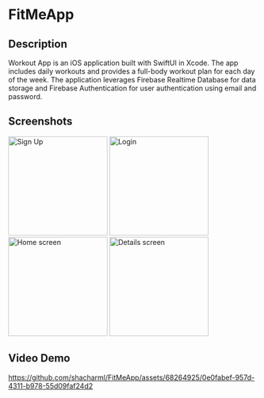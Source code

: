# FitMeApp


## Description
Workout App is an iOS application built with SwiftUI in Xcode. 
The app includes daily workouts and provides a full-body workout plan for each day of the week. 
The application leverages Firebase Realtime Database for data storage and Firebase Authentication for user authentication using email and password.

## Screenshots
<img src="https://github.com/shacharml/FitMeApp/assets/68264925/74a0d75e-b243-4e85-98c3-77a4e5dd16c0" width="200" alt="Sign Up">
<img src="https://github.com/shacharml/FitMeApp/assets/68264925/408b1e80-53cf-43c0-9b13-9c854caaa257" width="200" alt="Login">
<img src="https://github.com/shacharml/FitMeApp/assets/68264925/331c89b8-88e3-41c7-844a-d564b8e8a351" width="200" alt="Home screen">
<img src="https://github.com/shacharml/FitMeApp/assets/68264925/01d45bb5-3911-4b27-82c6-1d02f84e2f77" width="200" alt="Details screen">


## Video Demo
https://github.com/shacharml/FitMeApp/assets/68264925/0e0fabef-957d-4311-b978-55d09faf24d2

